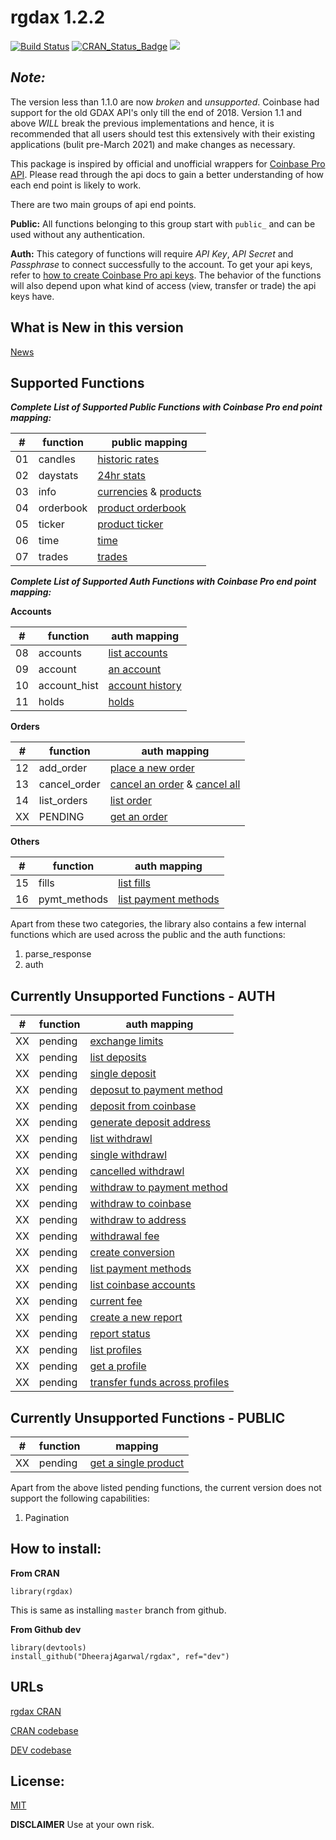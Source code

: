 # rgdax 1.2.2

[![Build Status](https://www.travis-ci.com/DheerajAgarwal/rgdax.svg?branch=master)](https://www.travis-ci.com/DheerajAgarwal/rgdax)
[![CRAN_Status_Badge](http://www.r-pkg.org/badges/version/rgdax)](https://cran.r-project.org/package=rgdax)
![](https://cranlogs.r-pkg.org/badges/grand-total/rgdax?color=brightgreen)

## _*Note:*_   
The version less than 1.1.0 are now *broken* and *unsupported*. Coinbase had support for the old GDAX API's only till the end of 2018. Version 1.1 and above *WILL* break the previous implementations and hence, it is recommended that all users should test this extensively with their existing applications (bulit pre-March 2021) and make changes as necessary.

This package is inspired by official and unofficial wrappers for [Coinbase Pro API](https://docs.pro.coinbase.com/#api). Please read through the api docs to gain a better understanding of how each end point is likely to work.

There are two main groups of api end points.

**Public:** All functions belonging to this group start with `public_` and can be used without any authentication.

**Auth:** This category of functions will require _API Key_, _API Secret_ and _Passphrase_ to connect successfully to the account. To get your api keys, refer to [how to create Coinbase Pro api keys](https://help.coinbase.com/en/pro/other-topics/api/how-do-i-create-an-api-key-for-coinbase-pro). The behavior of the functions will also depend upon what kind of access (view, transfer or trade) the api keys have.

## What is New in this version

[News](./NEWS.md)  

## Supported Functions

***Complete List of Supported Public Functions with Coinbase Pro end point mapping:***

|#|function|public mapping|
|-|-|-|
|01|candles|[historic rates](https://docs.pro.coinbase.com/#get-historic-rates)|
|02|daystats|[24hr stats](https://docs.pro.coinbase.com/#get-24hr-stats)|
|03|info|[currencies](https://docs.pro.coinbase.com/#get-currencies) & [products](https://docs.pro.coinbase.com/#get-products)|
|04|orderbook|[product orderbook](https://docs.pro.coinbase.com/#get-product-order-book)|
|05|ticker|[product ticker](https://docs.pro.coinbase.com/#get-product-ticker)|
|06|time|[time](https://docs.pro.coinbase.com/#time)|
|07|trades|[trades](https://docs.pro.coinbase.com/#get-trades)|

***Complete List of Supported Auth Functions with Coinbase Pro end point mapping:***

**Accounts**  

|#|function|auth mapping|
|-|-|-|
|08|accounts|[list accounts](https://docs.pro.coinbase.com/#list-accounts)|
|09|account|[an account](https://docs.pro.coinbase.com/#get-an-account)|
|10|account_hist|[account history](https://docs.pro.coinbase.com/#get-account-history)|
|11|holds|[holds](https://docs.pro.coinbase.com/#get-holds)|


**Orders**  

|#|function|auth mapping|
|-|-|-|
|12|add_order|[place a new order](https://docs.pro.coinbase.com/#place-a-new-order)|
|13|cancel_order|[cancel an order](https://docs.pro.coinbase.com/#cancel-an-order) & [cancel all](https://docs.pro.coinbase.com/#cancel-all)|
|14|list_orders|[list order](https://docs.pro.coinbase.com/#list-orders)|
|XX|PENDING|[get an order](https://docs.pro.coinbase.com/#get-an-order)|

**Others**  

|#|function|auth mapping|
|-|-|-|
|15|fills|[list fills](https://docs.pro.coinbase.com/#fills)|
|16|pymt_methods|[list payment methods](https://docs.pro.coinbase.com/#list-payment-methods)|

Apart from these two categories, the library also contains a few internal functions which are used across the public and the auth functions:

1. parse_response
2. auth

## Currently Unsupported Functions - AUTH

|#|function|auth mapping|
|-|-|-|
|XX|pending|[exchange limits](https://docs.pro.coinbase.com/#get-current-exchange-limits)|
|XX|pending|[list deposits](https://docs.pro.coinbase.com/#list-deposits)|
|XX|pending|[single deposit](https://docs.pro.coinbase.com/#single-deposit)|
|XX|pending|[deposut to payment method](https://docs.pro.coinbase.com/#payment-method)|
|XX|pending|[deposit from coinbase](https://docs.pro.coinbase.com/#coinbase)|
|XX|pending|[generate deposit address](https://docs.pro.coinbase.com/#generate-a-crypto-deposit-address)|
|XX|pending|[list withdrawl](https://docs.pro.coinbase.com/#list-withdrawals)|
|XX|pending|[single withdrawl](https://docs.pro.coinbase.com/#single-withdrawal)|
|XX|pending|[cancelled withdrawl](https://docs.pro.coinbase.com/#canceled-withdrawal)|
|XX|pending|[withdraw to payment method](https://docs.pro.coinbase.com/#payment-method55)|
|XX|pending|[withdraw to coinbase](https://docs.pro.coinbase.com/#coinbase56)|
|XX|pending|[withdraw to address](https://docs.pro.coinbase.com/#crypto)|
|XX|pending|[withdrawal fee](https://docs.pro.coinbase.com/#fee-estimate)|
|XX|pending|[create conversion](https://docs.pro.coinbase.com/#create-conversion)|
|XX|pending|[list payment methods](https://docs.pro.coinbase.com/#payment-methods)|
|XX|pending|[list coinbase accounts](https://docs.pro.coinbase.com/#coinbase-accounts)|
|XX|pending|[current fee](https://docs.pro.coinbase.com/#fees)|
|XX|pending|[create a new report](https://docs.pro.coinbase.com/#create-a-new-report)|
|XX|pending|[report status](https://docs.pro.coinbase.com/#get-report-status)|
|XX|pending|[list profiles](https://docs.pro.coinbase.com/#profiles26)|
|XX|pending|[get a profile](https://docs.pro.coinbase.com/#get-a-profile)|
|XX|pending|[transfer funds across profiles](https://docs.pro.coinbase.com/#create-profile-transfer)|

## Currently Unsupported Functions - PUBLIC
|#|function|mapping|
|-|-|-|
|XX|pending|[get a single product](https://docs.pro.coinbase.com/#get-single-product)|

Apart from the above listed pending functions, the current version does not support the following capabilities:  
1. Pagination   

## How to install:

**From CRAN**  
```
library(rgdax)
```
This is same as installing `master` branch from github.

**From Github dev**
```
library(devtools)
install_github("DheerajAgarwal/rgdax", ref="dev")
```

## URLs   

[rgdax CRAN](https://CRAN.R-project.org/package=rgdax)

[CRAN codebase](https://github.com/DheerajAgarwal/rgdax/tree/master)

[DEV codebase](https://github.com/DheerajAgarwal/rgdax)

## License:
[MIT](https://github.com/DheerajAgarwal/rgdax/blob/master/LICENSE)

**DISCLAIMER** Use at your own risk.
